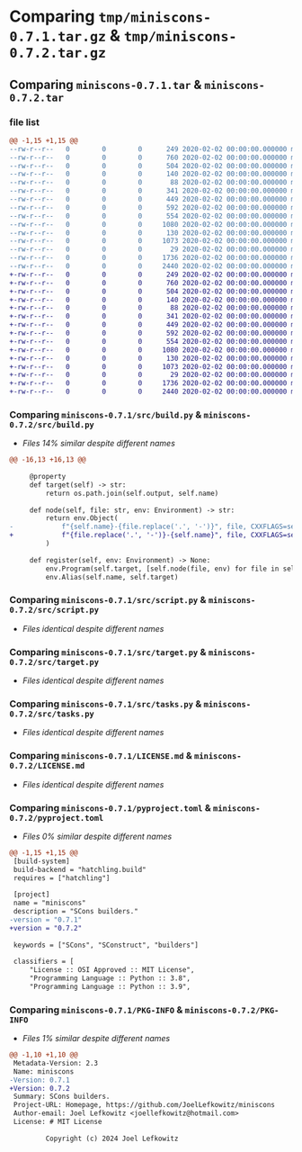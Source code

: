 # Comparing `tmp/miniscons-0.7.1.tar.gz` & `tmp/miniscons-0.7.2.tar.gz`

## Comparing `miniscons-0.7.1.tar` & `miniscons-0.7.2.tar`

### file list

```diff
@@ -1,15 +1,15 @@
--rw-r--r--   0        0        0      249 2020-02-02 00:00:00.000000 miniscons-0.7.1/src/__init__.py
--rw-r--r--   0        0        0      760 2020-02-02 00:00:00.000000 miniscons-0.7.1/src/build.py
--rw-r--r--   0        0        0      504 2020-02-02 00:00:00.000000 miniscons-0.7.1/src/compiler.py
--rw-r--r--   0        0        0      140 2020-02-02 00:00:00.000000 miniscons-0.7.1/src/containers.py
--rw-r--r--   0        0        0       88 2020-02-02 00:00:00.000000 miniscons-0.7.1/src/environment.py
--rw-r--r--   0        0        0      341 2020-02-02 00:00:00.000000 miniscons-0.7.1/src/flag.py
--rw-r--r--   0        0        0      449 2020-02-02 00:00:00.000000 miniscons-0.7.1/src/routine.py
--rw-r--r--   0        0        0      592 2020-02-02 00:00:00.000000 miniscons-0.7.1/src/script.py
--rw-r--r--   0        0        0      554 2020-02-02 00:00:00.000000 miniscons-0.7.1/src/target.py
--rw-r--r--   0        0        0     1080 2020-02-02 00:00:00.000000 miniscons-0.7.1/src/tasks.py
--rw-r--r--   0        0        0      130 2020-02-02 00:00:00.000000 miniscons-0.7.1/.gitignore
--rw-r--r--   0        0        0     1073 2020-02-02 00:00:00.000000 miniscons-0.7.1/LICENSE.md
--rw-r--r--   0        0        0       29 2020-02-02 00:00:00.000000 miniscons-0.7.1/README.md
--rw-r--r--   0        0        0     1736 2020-02-02 00:00:00.000000 miniscons-0.7.1/pyproject.toml
--rw-r--r--   0        0        0     2440 2020-02-02 00:00:00.000000 miniscons-0.7.1/PKG-INFO
+-rw-r--r--   0        0        0      249 2020-02-02 00:00:00.000000 miniscons-0.7.2/src/__init__.py
+-rw-r--r--   0        0        0      760 2020-02-02 00:00:00.000000 miniscons-0.7.2/src/build.py
+-rw-r--r--   0        0        0      504 2020-02-02 00:00:00.000000 miniscons-0.7.2/src/compiler.py
+-rw-r--r--   0        0        0      140 2020-02-02 00:00:00.000000 miniscons-0.7.2/src/containers.py
+-rw-r--r--   0        0        0       88 2020-02-02 00:00:00.000000 miniscons-0.7.2/src/environment.py
+-rw-r--r--   0        0        0      341 2020-02-02 00:00:00.000000 miniscons-0.7.2/src/flag.py
+-rw-r--r--   0        0        0      449 2020-02-02 00:00:00.000000 miniscons-0.7.2/src/routine.py
+-rw-r--r--   0        0        0      592 2020-02-02 00:00:00.000000 miniscons-0.7.2/src/script.py
+-rw-r--r--   0        0        0      554 2020-02-02 00:00:00.000000 miniscons-0.7.2/src/target.py
+-rw-r--r--   0        0        0     1080 2020-02-02 00:00:00.000000 miniscons-0.7.2/src/tasks.py
+-rw-r--r--   0        0        0      130 2020-02-02 00:00:00.000000 miniscons-0.7.2/.gitignore
+-rw-r--r--   0        0        0     1073 2020-02-02 00:00:00.000000 miniscons-0.7.2/LICENSE.md
+-rw-r--r--   0        0        0       29 2020-02-02 00:00:00.000000 miniscons-0.7.2/README.md
+-rw-r--r--   0        0        0     1736 2020-02-02 00:00:00.000000 miniscons-0.7.2/pyproject.toml
+-rw-r--r--   0        0        0     2440 2020-02-02 00:00:00.000000 miniscons-0.7.2/PKG-INFO
```

### Comparing `miniscons-0.7.1/src/build.py` & `miniscons-0.7.2/src/build.py`

 * *Files 14% similar despite different names*

```diff
@@ -16,13 +16,13 @@
 
     @property
     def target(self) -> str:
         return os.path.join(self.output, self.name)
 
     def node(self, file: str, env: Environment) -> str:
         return env.Object(
-            f"{self.name}-{file.replace('.', '-')}", file, CXXFLAGS=self.flags
+            f"{file.replace('.', '-')}-{self.name}", file, CXXFLAGS=self.flags
         )
 
     def register(self, env: Environment) -> None:
         env.Program(self.target, [self.node(file, env) for file in self.files])
         env.Alias(self.name, self.target)
```

### Comparing `miniscons-0.7.1/src/script.py` & `miniscons-0.7.2/src/script.py`

 * *Files identical despite different names*

### Comparing `miniscons-0.7.1/src/target.py` & `miniscons-0.7.2/src/target.py`

 * *Files identical despite different names*

### Comparing `miniscons-0.7.1/src/tasks.py` & `miniscons-0.7.2/src/tasks.py`

 * *Files identical despite different names*

### Comparing `miniscons-0.7.1/LICENSE.md` & `miniscons-0.7.2/LICENSE.md`

 * *Files identical despite different names*

### Comparing `miniscons-0.7.1/pyproject.toml` & `miniscons-0.7.2/pyproject.toml`

 * *Files 0% similar despite different names*

```diff
@@ -1,15 +1,15 @@
 [build-system]
 build-backend = "hatchling.build"
 requires = ["hatchling"]
 
 [project]
 name = "miniscons"
 description = "SCons builders."
-version = "0.7.1"
+version = "0.7.2"
 
 keywords = ["SCons", "SConstruct", "builders"]
 
 classifiers = [
     "License :: OSI Approved :: MIT License",
     "Programming Language :: Python :: 3.8",
     "Programming Language :: Python :: 3.9",
```

### Comparing `miniscons-0.7.1/PKG-INFO` & `miniscons-0.7.2/PKG-INFO`

 * *Files 1% similar despite different names*

```diff
@@ -1,10 +1,10 @@
 Metadata-Version: 2.3
 Name: miniscons
-Version: 0.7.1
+Version: 0.7.2
 Summary: SCons builders.
 Project-URL: Homepage, https://github.com/JoelLefkowitz/miniscons
 Author-email: Joel Lefkowitz <joellefkowitz@hotmail.com>
 License: # MIT License
         
         Copyright (c) 2024 Joel Lefkowitz
```

